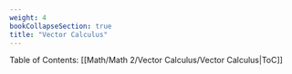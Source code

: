 ```yaml
---
weight: 4
bookCollapseSection: true
title: "Vector Calculus"
---
```

Table of Contents: [[Math/Math 2/Vector Calculus/Vector Calculus|ToC]]